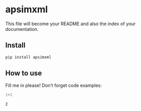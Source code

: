 # apsimxml


<!-- WARNING: THIS FILE WAS AUTOGENERATED! DO NOT EDIT! -->

This file will become your README and also the index of your
documentation.

## Install

``` sh
pip install apsimxml
```

## How to use

Fill me in please! Don’t forget code examples:

``` python
1+1
```

    2
